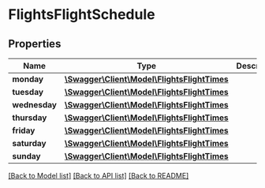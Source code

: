 # FlightsFlightSchedule

## Properties
Name | Type | Description | Notes
------------ | ------------- | ------------- | -------------
**monday** | [**\Swagger\Client\Model\FlightsFlightTimes**](FlightsFlightTimes.md) |  | [optional] 
**tuesday** | [**\Swagger\Client\Model\FlightsFlightTimes**](FlightsFlightTimes.md) |  | [optional] 
**wednesday** | [**\Swagger\Client\Model\FlightsFlightTimes**](FlightsFlightTimes.md) |  | [optional] 
**thursday** | [**\Swagger\Client\Model\FlightsFlightTimes**](FlightsFlightTimes.md) |  | [optional] 
**friday** | [**\Swagger\Client\Model\FlightsFlightTimes**](FlightsFlightTimes.md) |  | [optional] 
**saturday** | [**\Swagger\Client\Model\FlightsFlightTimes**](FlightsFlightTimes.md) |  | [optional] 
**sunday** | [**\Swagger\Client\Model\FlightsFlightTimes**](FlightsFlightTimes.md) |  | [optional] 

[[Back to Model list]](../../README.md#documentation-for-models) [[Back to API list]](../../README.md#documentation-for-api-endpoints) [[Back to README]](../../README.md)

